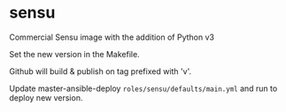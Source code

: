 # sensu
Commercial Sensu image with the addition of Python v3

Set the new version in the Makefile.

Github will build & publish on tag prefixed with 'v'.

Update master-ansible-deploy `roles/sensu/defaults/main.yml` and run to deploy new version.
